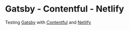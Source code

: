 # Gatsby - Contentful - Netlify

Testing [Gatsby](https://www.gatsbyjs.org) with [Contentful](https://www.contentful.com/) and [Netlify](https://www.netlify.com/)
